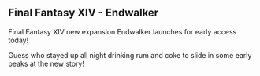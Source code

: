 ## Final Fantasy XIV - Endwalker

Final Fantasy XIV new expansion Endwalker launches for early access today!

Guess who stayed up all night drinking rum and coke to slide in some early peaks at the new story!
